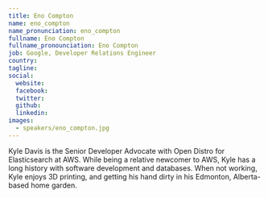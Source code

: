```yaml
---
title: Eno Compton
name: eno_compton
name_pronunciation: eno_compton
fullname: Eno Compton
fullname_pronounciation: Eno Compton
job: Google, Developer Relations Engineer
country: 
tagline: 
social:
  website: 
  facebook:
  twitter:
  github: 
  linkedin: 
images:
  - speakers/eno_compton.jpg
---
```


Kyle Davis is the Senior Developer Advocate with Open Distro for Elasticsearch at AWS. While being a relative newcomer to AWS, Kyle has a long history with software development and databases. When not working, Kyle enjoys 3D printing, and getting his hand dirty in his Edmonton, Alberta-based home garden.